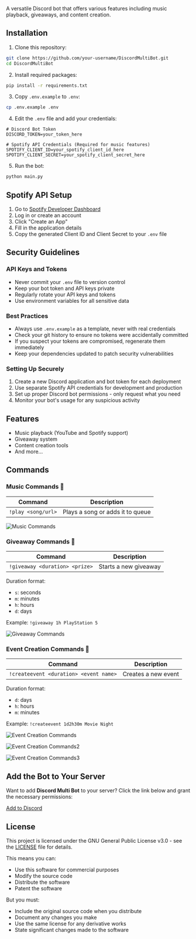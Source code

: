 A versatile Discord bot that offers various features including music playback, giveaways, and content creation.

## Installation

1. Clone this repository:
```bash
git clone https://github.com/your-username/DiscordMultiBot.git
cd DiscordMultiBot
```

2. Install required packages:
```bash
pip install -r requirements.txt
```

3. Copy `.env.example` to `.env`:
```bash
cp .env.example .env
```

4. Edit the `.env` file and add your credentials:
```
# Discord Bot Token
DISCORD_TOKEN=your_token_here

# Spotify API Credentials (Required for music features)
SPOTIFY_CLIENT_ID=your_spotify_client_id_here
SPOTIFY_CLIENT_SECRET=your_spotify_client_secret_here
```

5. Run the bot:
```bash
python main.py
```

## Spotify API Setup

1. Go to [Spotify Developer Dashboard](https://developer.spotify.com/dashboard/applications)
2. Log in or create an account
3. Click "Create an App"
4. Fill in the application details
5. Copy the generated Client ID and Client Secret to your `.env` file

## Security Guidelines

### API Keys and Tokens
- Never commit your `.env` file to version control
- Keep your bot token and API keys private
- Regularly rotate your API keys and tokens
- Use environment variables for all sensitive data

### Best Practices
- Always use `.env.example` as a template, never with real credentials
- Check your git history to ensure no tokens were accidentally committed
- If you suspect your tokens are compromised, regenerate them immediately
- Keep your dependencies updated to patch security vulnerabilities

### Setting Up Securely
1. Create a new Discord application and bot token for each deployment
2. Use separate Spotify API credentials for development and production
3. Set up proper Discord bot permissions - only request what you need
4. Monitor your bot's usage for any suspicious activity

## Features

- Music playback (YouTube and Spotify support)
- Giveaway system
- Content creation tools
- And more...

## Commands

### Music Commands 🎵
| Command | Description |
|---------|-------------|
| `!play <song/url>` | Plays a song or adds it to queue |

![Music Commands](https://github.com/user-attachments/assets/212b7080-43a9-4a52-9ede-5d68362ddf5c)

### Giveaway Commands 🎉
| Command | Description |
|---------|-------------|
| `!giveaway <duration> <prize>` | Starts a new giveaway |

Duration format:
- `s`: seconds
- `m`: minutes
- `h`: hours
- `d`: days

Example: `!giveaway 1h PlayStation 5`

![Giveaway Commands](https://github.com/user-attachments/assets/8aafc146-704e-4fe4-b610-117dfd3e90fc)

### Event Creation Commands 📅
| Command | Description |
|---------|-------------|
| `!createevent <duration> <event name>` | Creates a new event |

Duration format:
- `d`: days
- `h`: hours
- `m`: minutes

Example: `!createevent 1d2h30m Movie Night`

![Event Creation Commands](https://github.com/user-attachments/assets/68d9e6b2-7726-4c92-811f-74f8230b5913)

![Event Creation Commands2](https://github.com/user-attachments/assets/8481a12f-fddd-4e08-95d3-77e7d408fca9)

![Event Creation Commands3](https://github.com/user-attachments/assets/6b3803fe-2641-4d0f-93f2-c5ce131ecbd2)

## Add the Bot to Your Server

Want to add **Discord Multi Bot** to your server? Click the link below and grant the necessary permissions:

[Add to Discord](https://discord.com/oauth2/authorize?client_id=1334217291679924245&permissions=8&integration_type=0&scope=bot)

## License

This project is licensed under the GNU General Public License v3.0 - see the [LICENSE](LICENSE) file for details.

This means you can:
- Use this software for commercial purposes
- Modify the source code
- Distribute the software
- Patent the software

But you must:
- Include the original source code when you distribute
- Document any changes you make
- Use the same license for any derivative works
- State significant changes made to the software

